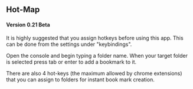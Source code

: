 ## Hot-Map
#### Version 0.21 Beta

It is highly suggested that you assign hotkeys before using this app. This can be done from the settings under "keybindings".

Open the console and begin typing a folder name. When your target folder is selected press tab or enter to add a bookmark to it.

There are also 4 hot-keys (the maximum allowed by chrome extensions) that you can assign to folders for instant book mark creation.
